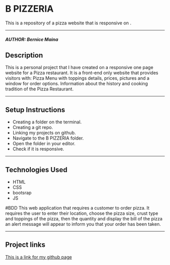 # B PIZZERIA
This is a repository of a pizza website that is responsive on .

*****
##### AUTHOR: Bernice Maina
## Description
This is a personal project that I have created on a
 responsive one page website for a Pizza restaurant. It is a front-end only website that provides visitors with:
Pizza Menu with toppings details, prices, pictures and a  window for order options.
Information about the history and cooking tradition of the Pizza Restaurant.
**********
                
## Setup Instructions
* Creating a folder on the terminal.
* Creating a git repo.
* Linking my projects on github.
* Navigate to the B PIZZERIA folder.
* Open the folder in your editor.
* Check if it is responsive.

*****

## Technologies Used
* HTML
* CSS
* bootsrap
* JS

#BDD
This web application that requires a customer to order pizza. It requires the user to enter their location, choose the pizza size, crust type and toppings of the pizza, then the quantity and display the bill of the pizza an alert message will appear to inform you that your order has been taken. 

 ******
 
## Project links
[This is a link for my github page](https://github.com/Bernice2001/Pizzeria)

